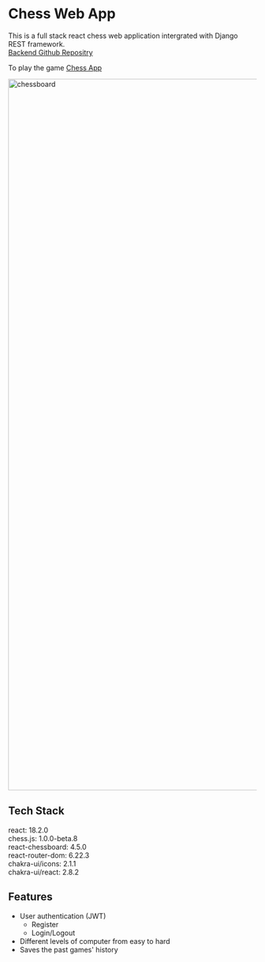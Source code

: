 # Chess Web App
This is a full stack react chess web application intergrated with Django REST framework.\
[Backend Github Repositry](https://github.com/Jin2oo2/chess-backend)

To play the game [Chess App](https://chessmaster-sooty.vercel.app/)

<img width="1440" alt="chessboard" src="https://github.com/Jin2oo2/chessboard/assets/87120791/332ac4d2-b719-4e02-a627-618454e1827b">


## Tech Stack
react: 18.2.0\
chess.js: 1.0.0-beta.8\
react-chessboard: 4.5.0\
react-router-dom: 6.22.3\
chakra-ui/icons: 2.1.1\
chakra-ui/react: 2.8.2

## Features
- User authentication (JWT)
  - Register
  - Login/Logout
- Different levels of computer from easy to hard
- Saves the past games' history

